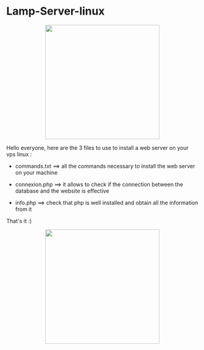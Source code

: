 #  Lamp-Server-linux
<p align="center"><img style="width:300px" src="https://zatoufly.fr/wp-content/uploads/2022/01/Logo-lamp-1024x586.png"></p>

Hello everyone, here are the 3 files to use to install a web server on your vps linux :

- commands.txt ==> all the commands necessary to install the web server on your machine

- connexion.php ==> it allows to check if the connection between the database and the website is effective

- info.php ==> check that php is well installed and obtain all the information from it

That's it :)

<p align="center"><img style="width:300px"  src="https://logo-marque.com/wp-content/uploads/2020/09/Linux-Logo.png"></p>
